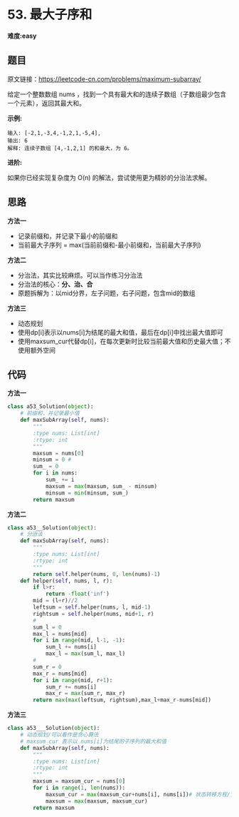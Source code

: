 # 53. 最大子序和
**难度:easy**
## 题目
原文链接：https://leetcode-cn.com/problems/maximum-subarray/

给定一个整数数组 nums ，找到一个具有最大和的连续子数组（子数组最少包含一个元素），返回其最大和。

**示例:**
```
输入: [-2,1,-3,4,-1,2,1,-5,4],
输出: 6
解释: 连续子数组 [4,-1,2,1] 的和最大，为 6。
```
**进阶:**

如果你已经实现复杂度为 O(n) 的解法，尝试使用更为精妙的分治法求解。



## 思路
**方法一**
* 记录前缀和，并记录下最小的前缀和
* 当前最大子序列 = max(当前前缀和-最小前缀和，当前最大子序列)

**方法二**
* 分治法，其实比较麻烦。可以当作练习分治法
* 分治法的核心：**分、治、合**
* 原题拆解为：以mid分界，左子问题，右子问题，包含mid的数组

**方法三**
* 动态规划
* 使用dp[i]表示以nums[i]为结尾的最大和值，最后在dp[i]中找出最大值即可
* 使用maxsum_cur代替dp[i]，在每次更新时比较当前最大值和历史最大值；不使用额外空间

## 代码
**方法一**
```python
class a53_Solution(object):
    # 前缀和，并记录最小值
    def maxSubArray(self, nums):
        """
        :type nums: List[int]
        :rtype: int
        """
        maxsum = nums[0]
        minsum = 0 #
        sum_ = 0
        for i in nums:
            sum_ += i
            maxsum = max(maxsum, sum_ - minsum)
            minsum = min(minsum, sum_)
        return maxsum
```
**方法二**
```python
class a53__Solution(object):
    # 分治法
    def maxSubArray(self, nums):
        """
        :type nums: List[int]
        :rtype: int
        """
        return self.helper(nums, 0, len(nums)-1)
    def helper(self, nums, l, r):
        if l>r:
            return -float('inf')
        mid = (l+r)//2
        leftsum = self.helper(nums, l, mid-1)
        rightsum = self.helper(nums, mid+1, r)
        #
        sum_l = 0
        max_l = nums[mid]
        for i in range(mid, l-1, -1):
            sum_l += nums[i]
            max_l = max(sum_l, max_l)
        #
        sum_r = 0
        max_r = nums[mid]
        for i in range(mid, r+1):
            sum_r += nums[i]
            max_r = max(sum_r, max_r)
        return max(max(leftsum, rightsum),max_l+max_r-nums[mid])
```
**方法三**
```python
class a53___Solution(object):
    # 动态规划/可以看作是贪心算法
    # maxsum_cur 表示以 nums[i]为结尾的子序列的最大和值
    def maxSubArray(self, nums):
        """
        :type nums: List[int]
        :rtype: int
        """
        maxsum = maxsum_cur = nums[0]
        for i in range(1, len(nums)):
            maxsum_cur = max(maxsum_cur+nums[i], nums[i])# 状态转移方程/贪心算法
            maxsum = max(maxsum, maxsum_cur)
        return maxsum
```
